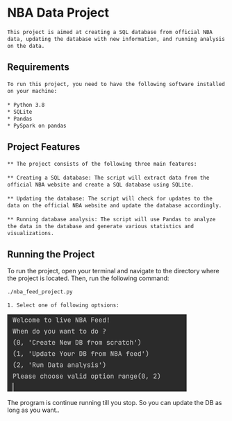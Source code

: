 # NBA Data Project
    This project is aimed at creating a SQL database from official NBA data, updating the database with new information, and running analysis on the data.

## Requirements
    To run this project, you need to have the following software installed on your machine:

    * Python 3.8
    * SQLite
    * Pandas
    * PySpark on pandas



## Project Features
    ** The project consists of the following three main features:

    ** Creating a SQL database: The script will extract data from the official NBA website and create a SQL database using SQLite.

    ** Updating the database: The script will check for updates to the data on the official NBA website and update the database accordingly.

    ** Running database analysis: The script will use Pandas to analyze the data in the database and generate various statistics and visualizations.



## Running the Project
To run the project, open your terminal and navigate to the directory where the project is located. Then, run the following command:

```bash
./nba_feed_project.py
```

    1. Select one of following optsions:
![img.png](img.png)

The program is continue running till you stop.
So you can update the DB as long as you want..

